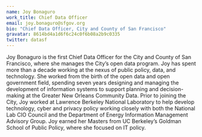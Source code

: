 ```yaml
---
name: Joy Bonaguro
work_title: Chief Data Officer
email: joy.bonaguro@sfgov.org
bio: "Chief Data Officer, City and County of San Francisco"
gravatar: 8614bd4a1d6f6c24c0f6b08a2b9c0335
twitter: datasf
---
```

Joy Bonaguro is the first Chief Data Officer for the City and County of San Francisco, where she manages the City’s open data program. Joy has spent more than a decade working at the nexus of public policy, data, and technology. She worked from the birth of the open data and open government field, spending seven years designing and managing the development of information systems to support planning and decision-making at the Greater New Orleans Community Data. Prior to joining the City, Joy worked at Lawrence Berkeley National Laboratory to help develop technology, cyber and privacy policy working closely with both the National Lab CIO Council and the Department of Energy Information Management Advisory Group. Joy earned her Masters from UC Berkeley’s Goldman School of Public Policy, where she focused on IT policy.